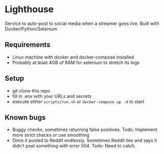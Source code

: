 # Lighthouse
Service to auto-post to social media when a streamer goes live. Built with Docker/Python/Selenium

## Requirements
* Linux machine with docker and docker-compose installed
* Probably at least 4GB of RAM for selenium to stretch its legs

## Setup
* git clone this repo
* fill in .env with your URLs and secrets
* execute either `scripts/run.sh` or `docker-compose up -d` to start

## Known bugs

* Buggy checks, sometimes returning false positives. Todo: Implement more strict checks or use smoothing 
* Once it posted to Reddit endlessly. Sometimes Reddit lies and says it didn't post something with error 504. Todo: Need to catch. 
